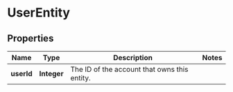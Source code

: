 

# UserEntity

## Properties

Name | Type | Description | Notes
------------ | ------------- | ------------- | -------------
**userId** | **Integer** | The ID of the account that owns this entity. | 



